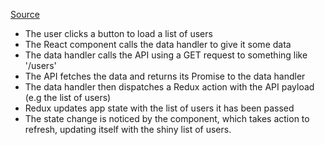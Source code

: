 [Source](https://robkendal.co.uk/blog/2020-01-21-react-redux-components-apis-and-handler-utilities/)

- The user clicks a button to load a list of users
- The React component calls the data handler to give it some data
- The data handler calls the API using a GET request to something like '/users'
- The API fetches the data and returns its Promise to the data handler
- The data handler then dispatches a Redux action with the API payload (e.g the list of users)
- Redux updates app state with the list of users it has been passed
- The state change is noticed by the component, which takes action to refresh, updating itself with the shiny list of users.
